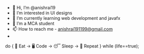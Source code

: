 - 👋 Hi, I’m @anishrai19
- 👀 I’m interested in UI designs
- 🌱 I’m currently learning web development and javafx
- 💞️ I’m a MCA student
- 📫 How to reach me - anishrai191199@gmail.com
- 
do
{
🍜 Eat -> 🖥️ Code -> 😴 Sleep -> 🔁 Repeat
} while (life==true);

<!---
anishrai19/anishrai19 is a ✨ special ✨ repository because its `README.md` (this file) appears on your GitHub profile.
You can click the Preview link to take a look at your changes.
--->


